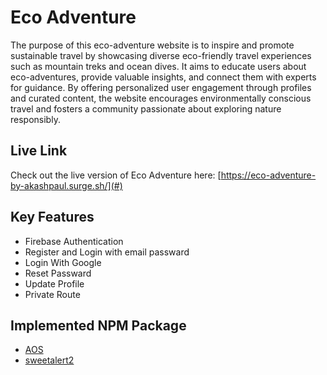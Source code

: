 
# Eco Adventure

The purpose of this eco-adventure website is to inspire and promote sustainable travel by showcasing diverse eco-friendly travel experiences such as mountain treks and ocean dives. It aims to educate users about eco-adventures, provide valuable insights, and connect them with experts for guidance. By offering personalized user engagement through profiles and curated content, the website encourages environmentally conscious travel and fosters a community passionate about exploring nature responsibly.


## Live Link
Check out the live version of Eco Adventure here: [https://eco-adventure-by-akashpaul.surge.sh/](#)

## Key Features

- Firebase Authentication
- Register and Login with email passward
- Login With Google
- Reset Passward
- Update Profile
- Private Route


## Implemented NPM Package

- [AOS](https://www.npmjs.com/package/aos)
- [sweetalert2](https://www.npmjs.com/package/sweetalert2)


